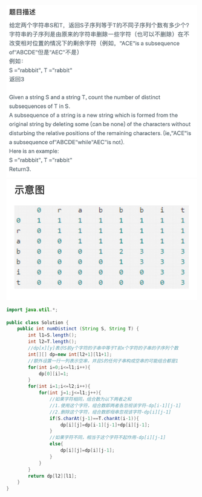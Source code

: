 ![](https://github.com/ztqer/CodingPractice/blob/master/distinct-subsequences/distinct-subsequences1.png)
![](https://github.com/ztqer/CodingPractice/blob/master/distinct-subsequences/distinct-subsequences2.png)
```java
import java.util.*;

public class Solution {
    public int numDistinct (String S, String T) {
        int l1=S.length();
        int l2=T.length();
        //dp[x][y]表示S前y个字符的子串中等于T前x个字符的子串的子序列个数
        int[][] dp=new int[l2+1][l1+1];
        //额外设置一行一列表示空串，并且S的任何子串构成空串的可能组合都是1
        for(int i=0;i<=l1;i++){
            dp[0][i]=1;
        }
        for(int i=1;i<=l2;i++){
            for(int j=1;j<=l1;j++){
                //如果字符相同，组合数为以下两者之和
                //1.使用这个字符，组合数即两者各忽视该字符-dp[i-1][j-1]
                //2.删除这个字符，组合数即母串忽视该字符-dp[i][j-1]
                if(S.charAt(j-1)==T.charAt(i-1)){
                    dp[i][j]=dp[i-1][j-1]+dp[i][j-1];
                }
                //如果字符不同，相当于这个字符不起作用-dp[i][j-1]
                else{
                    dp[i][j]=dp[i][j-1];
                }
            }
        }
        return dp[l2][l1];
    }
}
```
